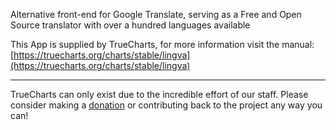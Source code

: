 Alternative front-end for Google Translate, serving as a Free and Open Source translator with over a hundred languages available

This App is supplied by TrueCharts, for more information visit the manual: [https://truecharts.org/charts/stable/lingva](https://truecharts.org/charts/stable/lingva)

---

TrueCharts can only exist due to the incredible effort of our staff.
Please consider making a [donation](https://truecharts.org/sponsor) or contributing back to the project any way you can!
